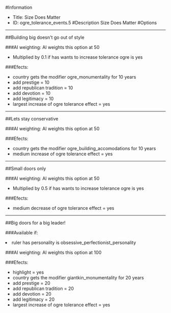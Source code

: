 #Information
 - Title: Size Does Matter
 - ID: ogre_tolerance_events.5
#Description
Size Does Matter
#Options

___
##Building big doesn't go out of style

###AI weighting:
AI weights this option at 50
 - Multiplied by 0.1 if has wants to increase tolerance ogre is yes


###Efects:<ul><li>country gets the modifier ogre_monumentality for 10 years</li><li>add prestige = 10</li><li>add republican tradition = 10</li><li>add devotion = 10</li><li>add legitimacy = 10</li><li>largest increase of ogre tolerance effect = yes</li></ul>

___
##Lets stay conservative

###AI weighting:
AI weights this option at 50


###Efects:<ul><li>country gets the modifier ogre_building_accomodations for 10 years</li><li>medium increase of ogre tolerance effect = yes</li></ul>

___
##Small doors only

###AI weighting:
AI weights this option at 50
 - Multiplied by 0.5 if has wants to increase tolerance ogre is yes


###Efects:<ul><li>medium decrease of ogre tolerance effect = yes</li></ul>

___
##Big doors for a big leader!

###Available if:
<li>ruler has personality is obsessive_perfectionist_personality</li>

###AI weighting:
AI weights this option at 100


###Efects:<ul><li>highlight = yes</li><li>country gets the modifier giantkin_monumentality for 20 years</li><li>add prestige = 20</li><li>add republican tradition = 20</li><li>add devotion = 20</li><li>add legitimacy = 20</li><li>largest increase of ogre tolerance effect = yes</li></ul>
